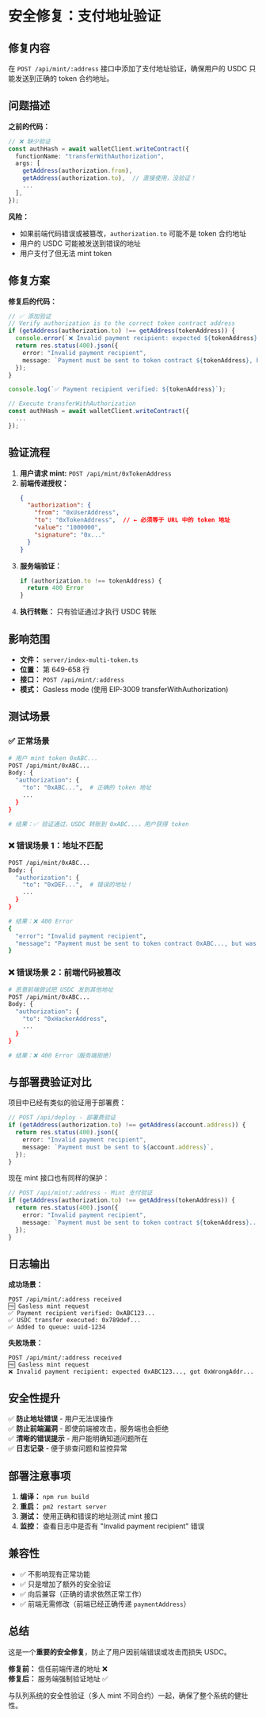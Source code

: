 # 安全修复：支付地址验证

## 修复内容

在 `POST /api/mint/:address` 接口中添加了支付地址验证，确保用户的 USDC 只能发送到正确的 token 合约地址。

## 问题描述

**之前的代码：**
```typescript
// ❌ 缺少验证
const authHash = await walletClient.writeContract({
  functionName: "transferWithAuthorization",
  args: [
    getAddress(authorization.from),
    getAddress(authorization.to),  // 直接使用，没验证！
    ...
  ],
});
```

**风险：**
- 如果前端代码错误或被篡改，`authorization.to` 可能不是 token 合约地址
- 用户的 USDC 可能被发送到错误的地址
- 用户支付了但无法 mint token

## 修复方案

**修复后的代码：**
```typescript
// ✅ 添加验证
// Verify authorization is to the correct token contract address
if (getAddress(authorization.to) !== getAddress(tokenAddress)) {
  console.error(`❌ Invalid payment recipient: expected ${tokenAddress}, got ${authorization.to}`);
  return res.status(400).json({
    error: "Invalid payment recipient",
    message: `Payment must be sent to token contract ${tokenAddress}, but was sent to ${authorization.to}`,
  });
}

console.log(`✅ Payment recipient verified: ${tokenAddress}`);

// Execute transferWithAuthorization
const authHash = await walletClient.writeContract({
  ...
});
```

## 验证流程

1. **用户请求 mint:** `POST /api/mint/0xTokenAddress`
2. **前端传递授权：** 
   ```json
   {
     "authorization": {
       "from": "0xUserAddress",
       "to": "0xTokenAddress",  // ← 必须等于 URL 中的 token 地址
       "value": "1000000",
       "signature": "0x..."
     }
   }
   ```
3. **服务端验证：**
   ```typescript
   if (authorization.to !== tokenAddress) {
     return 400 Error
   }
   ```
4. **执行转账：** 只有验证通过才执行 USDC 转账

## 影响范围

- **文件：** `server/index-multi-token.ts`
- **位置：** 第 649-658 行
- **接口：** `POST /api/mint/:address`
- **模式：** Gasless mode (使用 EIP-3009 transferWithAuthorization)

## 测试场景

### ✅ 正常场景
```bash
# 用户 mint token 0xABC...
POST /api/mint/0xABC...
Body: {
  "authorization": {
    "to": "0xABC...",  # 正确的 token 地址
    ...
  }
}

# 结果：✅ 验证通过，USDC 转账到 0xABC...，用户获得 token
```

### ❌ 错误场景 1：地址不匹配
```bash
POST /api/mint/0xABC...
Body: {
  "authorization": {
    "to": "0xDEF...",  # 错误的地址！
    ...
  }
}

# 结果：❌ 400 Error
{
  "error": "Invalid payment recipient",
  "message": "Payment must be sent to token contract 0xABC..., but was sent to 0xDEF..."
}
```

### ❌ 错误场景 2：前端代码被篡改
```bash
# 恶意前端尝试把 USDC 发到其他地址
POST /api/mint/0xABC...
Body: {
  "authorization": {
    "to": "0xHackerAddress",
    ...
  }
}

# 结果：❌ 400 Error（服务端拒绝）
```

## 与部署费验证对比

项目中已经有类似的验证用于部署费：

```typescript
// POST /api/deploy - 部署费验证
if (getAddress(authorization.to) !== getAddress(account.address)) {
  return res.status(400).json({
    error: "Invalid payment recipient",
    message: `Payment must be sent to ${account.address}`,
  });
}
```

现在 mint 接口也有同样的保护：

```typescript
// POST /api/mint/:address - Mint 支付验证
if (getAddress(authorization.to) !== getAddress(tokenAddress)) {
  return res.status(400).json({
    error: "Invalid payment recipient",
    message: `Payment must be sent to token contract ${tokenAddress}...`,
  });
}
```

## 日志输出

**成功场景：**
```
POST /api/mint/:address received
🆓 Gasless mint request
✅ Payment recipient verified: 0xABC123...
✅ USDC transfer executed: 0x789def...
✅ Added to queue: uuid-1234
```

**失败场景：**
```
POST /api/mint/:address received
🆓 Gasless mint request
❌ Invalid payment recipient: expected 0xABC123..., got 0xWrongAddr...
```

## 安全性提升

✅ **防止地址错误** - 用户无法误操作  
✅ **防止前端漏洞** - 即使前端被攻击，服务端也会拒绝  
✅ **清晰的错误提示** - 用户能明确知道问题所在  
✅ **日志记录** - 便于排查问题和监控异常  

## 部署注意事项

1. **编译：** `npm run build`
2. **重启：** `pm2 restart server`
3. **测试：** 使用正确和错误的地址测试 mint 接口
4. **监控：** 查看日志中是否有 "Invalid payment recipient" 错误

## 兼容性

- ✅ 不影响现有正常功能
- ✅ 只是增加了额外的安全验证
- ✅ 向后兼容（正确的请求依然正常工作）
- ✅ 前端无需修改（前端已经正确传递 `paymentAddress`）

## 总结

这是一个**重要的安全修复**，防止了用户因前端错误或攻击而损失 USDC。

**修复前：** 信任前端传递的地址 ❌  
**修复后：** 服务端强制验证地址 ✅

与队列系统的安全性验证（多人 mint 不同合约）一起，确保了整个系统的健壮性。

